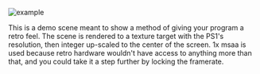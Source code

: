 ![example](example.gif)

This is a demo scene meant to show a method of giving your program a retro feel.
The scene is rendered to a texture target with the PS1's resolution, then integer
up-scaled to the center of the screen. 1x msaa is used because retro hardware
wouldn't have access to anything more than that, and you could take it a step
further by locking the framerate.